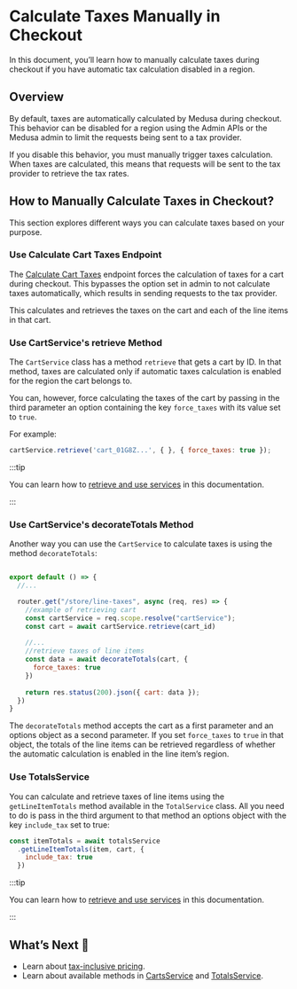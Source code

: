 # Calculate Taxes Manually in Checkout

In this document, you’ll learn how to manually calculate taxes during checkout if you have automatic tax calculation disabled in a region.

## Overview

By default, taxes are automatically calculated by Medusa during checkout. This behavior can be disabled for a region using the Admin APIs or the Medusa admin to limit the requests being sent to a tax provider.

If you disable this behavior, you must manually trigger taxes calculation. When taxes are calculated, this means that requests will be sent to the tax provider to retrieve the tax rates.

## How to Manually Calculate Taxes in Checkout?

This section explores different ways you can calculate taxes based on your purpose.

### Use Calculate Cart Taxes Endpoint

The [Calculate Cart Taxes](https://docs.medusajs.com/api/store/#tag/Cart/operation/PostCartsCartTaxes) endpoint forces the calculation of taxes for a cart during checkout. This bypasses the option set in admin to not calculate taxes automatically, which results in sending requests to the tax provider.

This calculates and retrieves the taxes on the cart and each of the line items in that cart.

### Use CartService's retrieve Method

The `CartService` class has a method `retrieve` that gets a cart by ID. In that method, taxes are calculated only if automatic taxes calculation is enabled for the region the cart belongs to.

You can, however, force calculating the taxes of the cart by passing in the third parameter an option containing the key `force_taxes` with its value set to `true`.

For example:

```jsx
cartService.retrieve('cart_01G8Z...', { }, { force_taxes: true });
```

:::tip

You can learn how to [retrieve and use services](../services/create-service.md#using-your-custom-service) in this documentation.

:::

### Use CartService's decorateTotals Method

Another way you can use the `CartService` to calculate taxes is using the method `decorateTotals`:

```jsx

export default () => {
  //...

  router.get("/store/line-taxes", async (req, res) => {
    //example of retrieving cart
    const cartService = req.scope.resolve("cartService");
    const cart = await cartService.retrieve(cart_id)
    
    //...
    //retrieve taxes of line items
    const data = await decorateTotals(cart, {
      force_taxes: true
    })
    
    return res.status(200).json({ cart: data });
  })
}
```

The `decorateTotals` method accepts the cart as a first parameter and an options object as a second parameter. If you set `force_taxes` to `true` in that object, the totals of the line items can be retrieved regardless of whether the automatic calculation is enabled in the line item’s region.

### Use TotalsService

You can calculate and retrieve taxes of line items using the `getLineItemTotals` method available in the `TotalService` class. All you need to do is pass in the third argument to that method an options object with the key `include_tax` set to true:

```jsx
const itemTotals = await totalsService
  .getLineItemTotals(item, cart, {
    include_tax: true
  })
```

:::tip

You can learn how to [retrieve and use services](../services/create-service.md#using-your-custom-service) in this documentation.

:::

## What’s Next 🚀

- Learn about [tax-inclusive pricing](inclusive-pricing.md).
- Learn about available methods in [CartsService](../../../references/services/classes/CartService.md) and [TotalsService](../../../references/services/classes/TotalsService.md).

